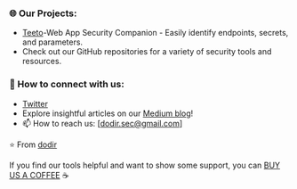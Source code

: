 ### 🌐 Our Projects:
- [Teeto](https://chromewebstore.google.com/detail/teeto/jkonpljnfkapenfcfdhmilkbmnbalnml?hl=en&authuser=0)-Web App Security Companion - Easily identify endpoints, secrets, and parameters.
- Check out our GitHub repositories for a variety of security tools and resources.

### 🤝 How to connect with us:
- [Twitter](https://twitter.com/DodirSec)
- Explore insightful articles on our [Medium blog](https://medium.com/@dodir.sec)!
- 📫 How to reach us: [dodir.sec@gmail.com]

⭐️ From [dodir](https://github.com/dodir-sec)
  
If you find our tools helpful and want to show some support, you can [BUY US A COFFEE](https://www.buymeacoffee.com/dodirsec) ☕

